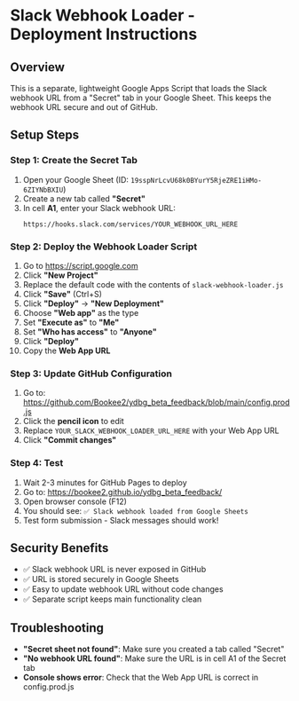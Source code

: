# Slack Webhook Loader - Deployment Instructions

## Overview
This is a separate, lightweight Google Apps Script that loads the Slack webhook URL from a "Secret" tab in your Google Sheet. This keeps the webhook URL secure and out of GitHub.

## Setup Steps

### Step 1: Create the Secret Tab
1. Open your Google Sheet (ID: `19sspNrLcvU68k0BYurY5RjeZRE1iHMo-6ZIYNbBXIU`)
2. Create a new tab called **"Secret"**
3. In cell **A1**, enter your Slack webhook URL:
   ```
   https://hooks.slack.com/services/YOUR_WEBHOOK_URL_HERE
   ```

### Step 2: Deploy the Webhook Loader Script
1. Go to https://script.google.com
2. Click **"New Project"**
3. Replace the default code with the contents of `slack-webhook-loader.js`
4. Click **"Save"** (Ctrl+S)
5. Click **"Deploy"** → **"New Deployment"**
6. Choose **"Web app"** as the type
7. Set **"Execute as"** to **"Me"**
8. Set **"Who has access"** to **"Anyone"**
9. Click **"Deploy"**
10. Copy the **Web App URL**

### Step 3: Update GitHub Configuration
1. Go to: https://github.com/Bookee2/ydbg_beta_feedback/blob/main/config.prod.js
2. Click the **pencil icon** to edit
3. Replace `YOUR_SLACK_WEBHOOK_LOADER_URL_HERE` with your Web App URL
4. Click **"Commit changes"**

### Step 4: Test
1. Wait 2-3 minutes for GitHub Pages to deploy
2. Go to: https://bookee2.github.io/ydbg_beta_feedback/
3. Open browser console (F12)
4. You should see: `✅ Slack webhook loaded from Google Sheets`
5. Test form submission - Slack messages should work!

## Security Benefits
- ✅ Slack webhook URL is never exposed in GitHub
- ✅ URL is stored securely in Google Sheets
- ✅ Easy to update webhook URL without code changes
- ✅ Separate script keeps main functionality clean

## Troubleshooting
- **"Secret sheet not found"**: Make sure you created a tab called "Secret"
- **"No webhook URL found"**: Make sure the URL is in cell A1 of the Secret tab
- **Console shows error**: Check that the Web App URL is correct in config.prod.js
